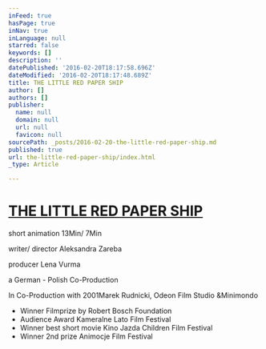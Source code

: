 ```yaml
---
inFeed: true
hasPage: true
inNav: true
inLanguage: null
starred: false
keywords: []
description: ''
datePublished: '2016-02-20T18:17:58.696Z'
dateModified: '2016-02-20T18:17:48.689Z'
title: THE LITTLE RED PAPER SHIP
author: []
authors: []
publisher:
  name: null
  domain: null
  url: null
  favicon: null
sourcePath: _posts/2016-02-20-the-little-red-paper-ship.md
published: true
url: the-little-red-paper-ship/index.html
_type: Article

---
```

# [THE LITTLE RED PAPER SHIP][0]

short animation 13Min/ 7Min

writer/ director Aleksandra Zareba

producer Lena Vurma

a German - Polish Co-Production

In Co-Production with 2001Marek Rudnicki, Odeon Film Studio &Minimondo

* Winner Filmprize by Robert Bosch Foundation
* Audience Award Kameralne Lato Film Festival
* Winner best short movie Kino Jazda Children Film Festival 
* Winner 2nd prize Animocje Film Festival 

[0]: https://www.youtube.com/watch?v=fyqER8Rwd7g